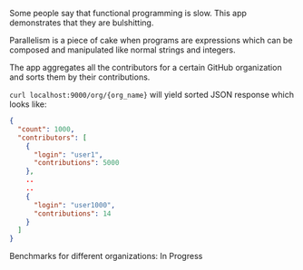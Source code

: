 Some people say that functional programming is slow. This app demonstrates that they are bulshitting.

Parallelism is a piece of cake when programs are expressions which can be composed and manipulated like normal strings and integers.

The app aggregates all the contributors for a certain GitHub organization and sorts them by their contributions.

`curl localhost:9000/org/{org_name}` will yield sorted JSON response which looks like:
```json
{
  "count": 1000,
  "contributors": [
    {
      "login": "user1",
      "contributions": 5000
    },
    ..
    ..
    {
      "login": "user1000",
      "contributions": 14
    }
  ]
}
```

Benchmarks for different organizations: In Progress



